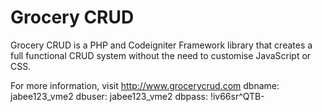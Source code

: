 Grocery CRUD
=============
Grocery CRUD is a PHP and Codeigniter Framework library that creates a full functional CRUD system without the need to customise JavaScript or CSS.

For more information, visit http://www.grocerycrud.com
dbname: jabee123_vme2
dbuser: jabee123_vme2
dbpass: !iv66sr^QTB-